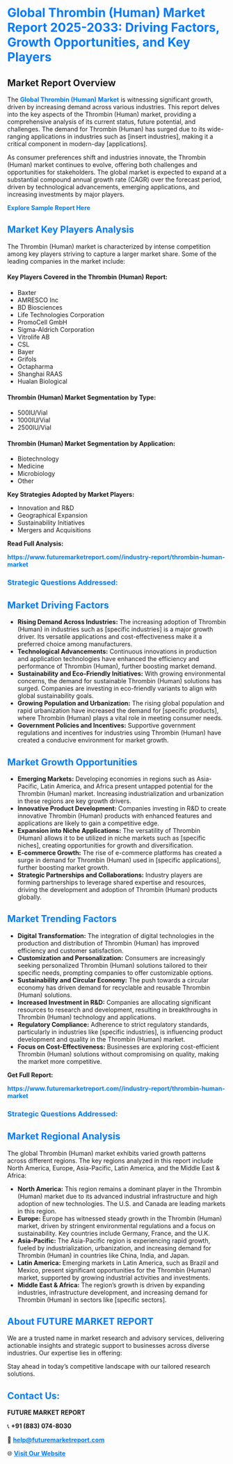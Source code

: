 <h1 style="color: #007BFF;">Global Thrombin (Human) Market Report 2025-2033: Driving Factors, Growth Opportunities, and Key Players</h1>

<section id="overview">
<h2>Market Report Overview</h2>
<p>The <a href="https://www.futuremarketreport.com//industry-report/thrombin-human-market" style="color: #007BFF; text-decoration: none;"><strong>Global Thrombin (Human) Market</strong></a> is witnessing significant growth, driven by increasing demand across various industries. This report delves into the key aspects of the Thrombin (Human) market, providing a comprehensive analysis of its current status, future potential, and challenges. The demand for Thrombin (Human) has surged due to its wide-ranging applications in industries such as [insert industries], making it a critical component in modern-day [applications].</p>
<p>As consumer preferences shift and industries innovate, the Thrombin (Human) market continues to evolve, offering both challenges and opportunities for stakeholders. The global market is expected to expand at a substantial compound annual growth rate (CAGR) over the forecast period, driven by technological advancements, emerging applications, and increasing investments by major players.</p>
</section>

<section id="overview">
<p><a href="https://www.futuremarketreport.com//request-sample/reportId=84653" style="color: #007BFF; text-decoration: none;"><strong>Explore Sample Report Here</strong></a></p>
</section>

<section id="key-players">
<h2 style="color: #007BFF;">Market Key Players Analysis</h2>
<p>The Thrombin (Human) market is characterized by intense competition among key players striving to capture a larger market share. Some of the leading companies in the market include:</p>
<h4>Key Players Covered in the Thrombin (Human) Report:</h4>
<ul><li>Baxter</li><li>AMRESCO Inc</li><li>BD Biosciences</li><li>Life Technologies Corporation</li><li>PromoCell GmbH</li><li>Sigma-Aldrich Corporation</li><li>Vitrolife AB</li><li>CSL</li><li>Bayer</li><li>Grifols</li><li>Octapharma</li><li>Shanghai RAAS</li><li>Hualan Biological</li></ul>
<h4>Thrombin (Human) Market Segmentation by Type:</h4>
<ul><li>500IU/Vial</li><li>1000IU/Vial</li><li>2500IU/Vial</li></ul>

<h4>Thrombin (Human) Market Segmentation by Application:</h4>
<ul><li>Biotechnology</li><li>Medicine</li><li>Microbiology</li><li>Other</li></ul>
<p><strong>Key Strategies Adopted by Market Players:</strong></p>
<ul>
<li>Innovation and R&D</li>
<li>Geographical Expansion</li>
<li>Sustainability Initiatives</li>
<li>Mergers and Acquisitions</li>
</ul>
</section>

<section>
<p><strong>Read Full Analysis: </strong></p><a href="https://www.futuremarketreport.com//industry-report/thrombin-human-market" style="color: #007BFF; text-decoration: none;"><strong>https://www.futuremarketreport.com//industry-report/thrombin-human-market</strong></a>
<h3 style="color: #007BFF;">Strategic Questions Addressed:</h3>
</section>

<section id="driving-factors">
<h2 style="color: #007BFF;">Market Driving Factors</h2>
<ul>
<li><strong>Rising Demand Across Industries:</strong> The increasing adoption of Thrombin (Human) in industries such as [specific industries] is a major growth driver. Its versatile applications and cost-effectiveness make it a preferred choice among manufacturers.</li>
<li><strong>Technological Advancements:</strong> Continuous innovations in production and application technologies have enhanced the efficiency and performance of Thrombin (Human), further boosting market demand.</li>
<li><strong>Sustainability and Eco-Friendly Initiatives:</strong> With growing environmental concerns, the demand for sustainable Thrombin (Human) solutions has surged. Companies are investing in eco-friendly variants to align with global sustainability goals.</li>
<li><strong>Growing Population and Urbanization:</strong> The rising global population and rapid urbanization have increased the demand for [specific products], where Thrombin (Human) plays a vital role in meeting consumer needs.</li>
<li><strong>Government Policies and Incentives:</strong> Supportive government regulations and incentives for industries using Thrombin (Human) have created a conducive environment for market growth.</li>
</ul>
</section>

<section id="growth-opportunities">
<h2 style="color: #007BFF;">Market Growth Opportunities</h2>
<ul>
<li><strong>Emerging Markets:</strong> Developing economies in regions such as Asia-Pacific, Latin America, and Africa present untapped potential for the Thrombin (Human) market. Increasing industrialization and urbanization in these regions are key growth drivers.</li>
<li><strong>Innovative Product Development:</strong> Companies investing in R&D to create innovative Thrombin (Human) products with enhanced features and applications are likely to gain a competitive edge.</li>
<li><strong>Expansion into Niche Applications:</strong> The versatility of Thrombin (Human) allows it to be utilized in niche markets such as [specific niches], creating opportunities for growth and diversification.</li>
<li><strong>E-commerce Growth:</strong> The rise of e-commerce platforms has created a surge in demand for Thrombin (Human) used in [specific applications], further boosting market growth.</li>
<li><strong>Strategic Partnerships and Collaborations:</strong> Industry players are forming partnerships to leverage shared expertise and resources, driving the development and adoption of Thrombin (Human) products globally.</li>
</ul>
</section>

<section id="trending-factors">
<h2 style="color: #007BFF;">Market Trending Factors</h2>
<ul>
<li><strong>Digital Transformation:</strong> The integration of digital technologies in the production and distribution of Thrombin (Human) has improved efficiency and customer satisfaction.</li>
<li><strong>Customization and Personalization:</strong> Consumers are increasingly seeking personalized Thrombin (Human) solutions tailored to their specific needs, prompting companies to offer customizable options.</li>
<li><strong>Sustainability and Circular Economy:</strong> The push towards a circular economy has driven demand for recyclable and reusable Thrombin (Human) solutions.</li>
<li><strong>Increased Investment in R&D:</strong> Companies are allocating significant resources to research and development, resulting in breakthroughs in Thrombin (Human) technology and applications.</li>
<li><strong>Regulatory Compliance:</strong> Adherence to strict regulatory standards, particularly in industries like [specific industries], is influencing product development and quality in the Thrombin (Human) market.</li>
<li><strong>Focus on Cost-Effectiveness:</strong> Businesses are exploring cost-efficient Thrombin (Human) solutions without compromising on quality, making the market more competitive.</li>
</ul>
</section>

<section>
<p><strong>Get Full Report: </strong></p><a href="https://www.futuremarketreport.com//industry-report/thrombin-human-market" style="color: #007BFF; text-decoration: none;"><strong>https://www.futuremarketreport.com//industry-report/thrombin-human-market</strong></a>
<h3 style="color: #007BFF;">Strategic Questions Addressed:</h3>
</section>


<section id="regional-analysis">
<h2 style="color: #007BFF;">Market Regional Analysis</h2>
<p>The global Thrombin (Human) market exhibits varied growth patterns across different regions. The key regions analyzed in this report include North America, Europe, Asia-Pacific, Latin America, and the Middle East & Africa:</p>
<ul>
<li><strong>North America:</strong> This region remains a dominant player in the Thrombin (Human) market due to its advanced industrial infrastructure and high adoption of new technologies. The U.S. and Canada are leading markets in this region.</li>
<li><strong>Europe:</strong> Europe has witnessed steady growth in the Thrombin (Human) market, driven by stringent environmental regulations and a focus on sustainability. Key countries include Germany, France, and the U.K.</li>
<li><strong>Asia-Pacific:</strong> The Asia-Pacific region is experiencing rapid growth, fueled by industrialization, urbanization, and increasing demand for Thrombin (Human) in countries like China, India, and Japan.</li>
<li><strong>Latin America:</strong> Emerging markets in Latin America, such as Brazil and Mexico, present significant opportunities for the Thrombin (Human) market, supported by growing industrial activities and investments.</li>
<li><strong>Middle East & Africa:</strong> The region’s growth is driven by expanding industries, infrastructure development, and increasing demand for Thrombin (Human) in sectors like [specific sectors].</li>
</ul>
</section>

<footer>
<h2 style="color: #007BFF;">About FUTURE MARKET REPORT</h2>
<p>We are a trusted name in market research and advisory services, delivering actionable insights and strategic support to businesses across diverse industries. Our expertise lies in offering:</p>

<p>Stay ahead in today’s competitive landscape with our tailored research solutions.</p>

<h2 style="color: #007BFF;">Contact Us:</h2>
<p><strong>FUTURE MARKET REPORT</strong></p>
<p>📞 <strong>+91 (883) 074-8030</strong></p>
<p>📧 <strong><a href="mailto:help@futuremarketreport.com" style="color: #007BFF;">help@futuremarketreport.com</a></strong></p>
<p>🌐 <strong><a href="https://www.futuremarketreport.com/" style="color: #007BFF;">Visit Our Website</a></strong></p>
</footer>